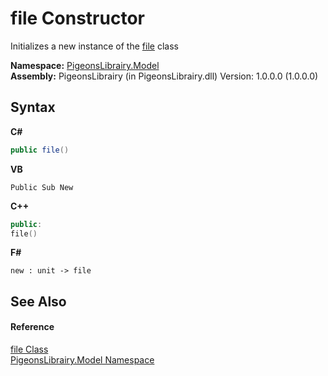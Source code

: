 # file Constructor 
 

Initializes a new instance of the <a href="bc367c74-242e-d302-4919-fcd1d70eb58d">file</a> class

**Namespace:**&nbsp;<a href="740f9e4a-e251-715e-60bf-e906871d97b4">PigeonsLibrairy.Model</a><br />**Assembly:**&nbsp;PigeonsLibrairy (in PigeonsLibrairy.dll) Version: 1.0.0.0 (1.0.0.0)

## Syntax

**C#**<br />
``` C#
public file()
```

**VB**<br />
``` VB
Public Sub New
```

**C++**<br />
``` C++
public:
file()
```

**F#**<br />
``` F#
new : unit -> file
```


## See Also


#### Reference
<a href="bc367c74-242e-d302-4919-fcd1d70eb58d">file Class</a><br /><a href="740f9e4a-e251-715e-60bf-e906871d97b4">PigeonsLibrairy.Model Namespace</a><br />